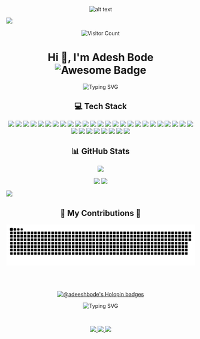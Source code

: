 <p align="center">
  <img src="https://res.cloudinary.com/practicaldev/image/fetch/s--YTgsVTF7--/c_imagga_scale,f_auto,fl_progressive,h_420,q_auto,w_1000/https://dev-to-uploads.s3.amazonaws.com/i/6vnsxy7g486k12yp4bhd.jpg" alt="alt text">
</p>
<img src = "https://user-images.githubusercontent.com/73097560/115834477-dbab4500-a447-11eb-908a-139a6edaec5c.gif">

<p align="center">
  <img src="https://profile-counter.glitch.me/adesh.exc/count.svg" alt="Visitor Count">
</p>

<h1 align="center">Hi 👋, I'm Adesh Bode <img src="https://cdn.rawgit.com/sindresorhus/awesome/d7305f38d29fed78fa85652e3a63e154dd8e8829/media/badge.svg" alt="Awesome Badge"></h1>

<p align="center">
  <img src="https://readme-typing-svg.demolab.com?font=Kode+Mono&weight=700&duration=2000&pause=1000&center=true&vCenter=true&random=false&width=1000&lines=%F0%9F%96%A5%EF%B8%8F+Frontend+;%F0%9F%8E%9B%EF%B8%8F+Backend;%F0%9F%93%8A+Data+Visualization;%F0%9F%8F%86+Competitive+Programming;%F0%9F%8E%A8+UI+Designer" alt="Typing SVG">
</p>

<h2 align="center">💻 Tech Stack</h2>
<p align="center">
  <img src="https://img.shields.io/badge/c-%2300599C.svg?style=for-the-badge&logo=c&logoColor=white">
  <img src="https://img.shields.io/badge/c++-%2300599C.svg?style=for-the-badge&logo=c%2B%2B&logoColor=white">
  <img src="https://img.shields.io/badge/html5-%23E34F26.svg?style=for-the-badge&logo=html5&logoColor=white">
  <img src="https://img.shields.io/badge/java-%23ED8B00.svg?style=for-the-badge&logo=openjdk&logoColor=white">
  <img src="https://img.shields.io/badge/javascript-%23323330.svg?style=for-the-badge&logo=javascript&logoColor=%23F7DF1E">
  <img src="https://img.shields.io/badge/typescript-%23007ACC.svg?style=for-the-badge&logo=typescript&logoColor=white">
  <img src="https://img.shields.io/badge/firebase-%23039BE5.svg?style=for-the-badge&logo=firebase&logoColor=white">
  <img src="https://img.shields.io/badge/github%20pages-121013?style=for-the-badge&logo=github&logoColor=white">
  <img src="https://img.shields.io/badge/netlify-%23000000.svg?style=for-the-badge&logo=netlify&logoColor=%2300C7B7">
  <img src="https://img.shields.io/badge/vercel-%23000000.svg?style=for-the-badge&logo=vercel&logoColor=white">
  <img src="https://img.shields.io/badge/express.js-%23404d59.svg?style=for-the-badge&logo=express&logoColor=%2361DAFB">
  <img src="https://img.shields.io/badge/JWT-black?style=for-the-badge&logo=JSON%20web%20tokens">
  <img src="https://img.shields.io/badge/NPM-%23CB3837.svg?style=for-the-badge&logo=npm&logoColor=white">
  <img src="https://img.shields.io/badge/Next-black?style=for-the-badge&logo=next.js&logoColor=white">
  <img src="https://img.shields.io/badge/node.js-6DA55F?style=for-the-badge&logo=node.js&logoColor=white">
  <img src="https://img.shields.io/badge/react-%2320232a.svg?style=for-the-badge&logo=react&logoColor=%2361DAFB">
  <img src="https://img.shields.io/badge/React_Router-CA4245?style=for-the-badge&logo=react-router&logoColor=white">
  <img src="https://img.shields.io/badge/React%20Hook%20Form-%23EC5990.svg?style=for-the-badge&logo=reacthookform&logoColor=white">
  <img src="https://img.shields.io/badge/redux-%23593d88.svg?style=for-the-badge&logo=redux&logoColor=white">
  <img src="https://img.shields.io/badge/SASS-hotpink.svg?style=for-the-badge&logo=SASS&logoColor=white">
  <img src="https://img.shields.io/badge/strapi-%232E7EEA.svg?style=for-the-badge&logo=strapi&logoColor=white">
  <img src="https://img.shields.io/badge/styled--components-DB7093?style=for-the-badge&logo=styled-components&logoColor=white">
  <img src="https://img.shields.io/badge/tailwindcss-%2338B2AC.svg?style=for-the-badge&logo=tailwind-css&logoColor=white">
  <img src="https://img.shields.io/badge/vite-%23646CFF.svg?style=for-the-badge&logo=vite&logoColor=white">
  <img src="https://img.shields.io/badge/yarn-%232C8EBB.svg?style=for-the-badge&logo=yarn&logoColor=white">
  <img src="https://img.shields.io/badge/Firebase-039BE5?style=for-the-badge&logo=Firebase&logoColor=white">
  <img src="https://img.shields.io/badge/MongoDB-%234ea94b.svg?style=for-the-badge&logo=mongodb&logoColor=white">
  <img src="https://img.shields.io/badge/Canva-%2300C4CC.svg?style=for-the-badge&logo=Canva&logoColor=white">
  <img src="https://img.shields.io/badge/figma-%23F24E1E.svg?style=for-the-badge&logo=figma&logoColor=white">
  <img src="https://img.shields.io/badge/-Arduino-00979D?style=for-the-badge&logo=Arduino&logoColor=white">
  <img src="https://img.shields.io/badge/Postman-FF6C37?style=for-the-badge&logo=postman&logoColor=white">
  <img src="https://img.shields.io/badge/Notion-%23000000.svg?style=for-the-badge&logo=notion&logoColor=white">
  <img src="https://img.shields.io/badge/power_bi-F2C811?style=for-the-badge&logo=powerbi&logoColor=black">
</p>


<h2 align="center">📊 GitHub Stats</h2>
<p align="center">
  <img src="https://github-readme-streak-stats.herokuapp.com/?user=Adeesh-bode&theme=dark&hide_border=false">
  <p align="center">
    <img src="https://github-readme-stats.vercel.app/api?username=Adeesh-bode&theme=dark&hide_border=false&include_all_commits=true&count_private=true">
    <img src="https://github-readme-stats.vercel.app/api/top-langs/?username=Adeesh-bode&theme=dark&hide_border=false&include_all_commits=true&count_private=true&layout=compact">
  </p>
</p>

<img src = "https://user-images.githubusercontent.com/73097560/115834477-dbab4500-a447-11eb-908a-139a6edaec5c.gif">

<br>
<div align="center">
  <h2>🐍 My Contributions 🐍</h2>
 <picture>
  <source media="(prefers-color-scheme: dark)" srcset="https://raw.githubusercontent.com/Adeesh-bode/Adeesh-bode/output/github-contribution-grid-snake-dark.svg">
  <source media="(prefers-color-scheme: light)" srcset="https://raw.githubusercontent.com/Adeesh-bode/Adeesh-bode/output/github-contribution-grid-snake.svg">
  <img alt="github contribution grid snake animation" src="https://raw.githubusercontent.com/Adeesh-bode/Adeesh-bode/output/github-contribution-grid-snake.svg">
</picture>
  <br/><br/>
</div>

<br>
<br>

<p align="center">
  <a href="https://holopin.io/@adeeshbode"><img src="https://holopin.me/adeeshbode" alt="@adeeshbode's Holopin badges"></a>
</p>
<p align="center">
  <img src="https://readme-typing-svg.demolab.com?font=Kode+Mono&weight=700&size=23&duration=2000&pause=1000&center=true&vCenter=true&random=false&width=1000&lines=%F0%9F%91%8B+Thanks+for+swinging+by!;%F0%9F%8C%90+Let's+Network+on+LinkedIn;%F0%9F%A4%9D+My+repos+are+open+for+collaboration!" alt="Typing SVG">
</p>

<br>

<p align="center">
  <a href="https://www.instagram.com/_aadeshh01/">
    <img src="https://img.shields.io/badge/Instagram-%23E4405F.svg?logo=Instagram&logoColor=white">
  </a>
  <a href="https://in.linkedin.com/in/adesh-bode-055930256">
    <img src="https://img.shields.io/badge/LinkedIn-%230077B5.svg?logo=linkedin&logoColor=white">
  </a>
  <a href="https://medium.com/@adeshbode">
    <img src="https://img.shields.io/badge/Medium-12100E?logo=medium&logoColor=white">
  </a>
</p>
<br>

